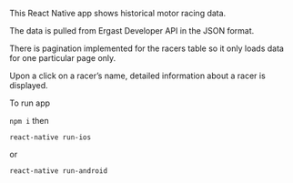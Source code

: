 This React Native app shows historical motor racing data.

The data is pulled from Ergast Developer API in the JSON format.

There is pagination implemented for the racers table so it only loads data for one particular page only.

Upon a click on a racer’s name, detailed information about a racer is displayed.

To run app

```npm i```
then

```react-native run-ios```

   or
   
```react-native run-android```
